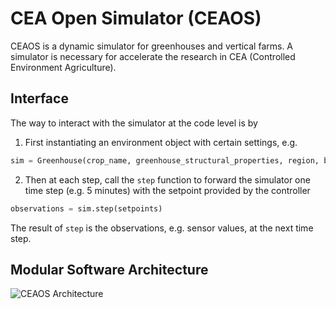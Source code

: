 # CEA Open Simulator (CEAOS)
CEAOS is a dynamic simulator for greenhouses and vertical farms. A simulator is necessary for accelerate the research in CEA (Controlled Environment Agriculture).

## Interface
The way to interact with the simulator at the code level is by

1. First instantiating an environment object with certain settings, e.g.
```python
sim = Greenhouse(crop_name, greenhouse_structural_properties, region, begin_time, end_time, time_step=5, ...)
```

2. Then at each step, call the `step` function to forward the simulator one time step (e.g. 5 minutes) with the setpoint provided by the controller
```python
observations = sim.step(setpoints)
```
The result of `step` is the observations, e.g. sensor values, at the next time step.

## Modular Software Architecture
![CEAOS Architecture](https://i.snag.gy/UV28I4.jpg)
